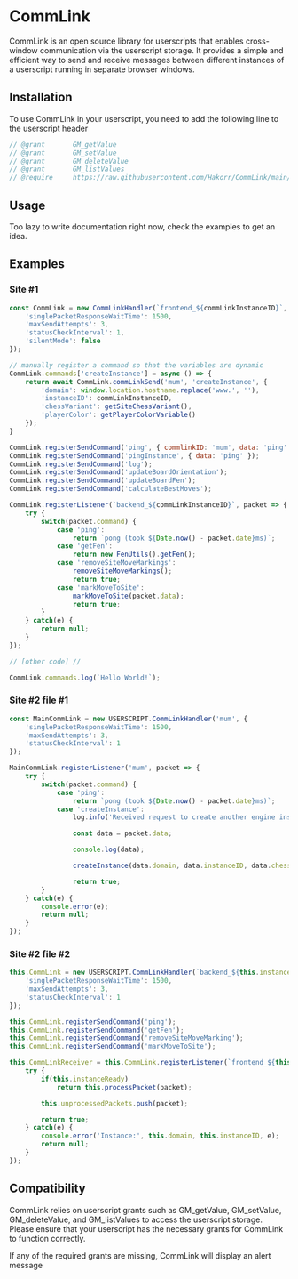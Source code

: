 # CommLink

CommLink is an open source library for userscripts that enables cross-window communication via the userscript storage. It provides a simple and efficient way to send and receive messages between different instances of a userscript running in separate browser windows.

## Installation

To use CommLink in your userscript, you need to add the following line to the userscript header
```js
// @grant       GM_getValue
// @grant       GM_setValue
// @grant       GM_deleteValue
// @grant       GM_listValues
// @require     https://raw.githubusercontent.com/Hakorr/CommLink/main/CommLink.js
```

## Usage

Too lazy to write documentation right now, check the examples to get an idea.

## Examples

### Site #1

```js
const CommLink = new CommLinkHandler(`frontend_${commLinkInstanceID}`, {
    'singlePacketResponseWaitTime': 1500,
    'maxSendAttempts': 3,
    'statusCheckInterval': 1,
    'silentMode': false
});

// manually register a command so that the variables are dynamic
CommLink.commands['createInstance'] = async () => {
    return await CommLink.commLinkSend('mum', 'createInstance', {
        'domain': window.location.hostname.replace('www.', ''),
        'instanceID': commLinkInstanceID,
        'chessVariant': getSiteChessVariant(),
        'playerColor': getPlayerColorVariable()
    });
}

CommLink.registerSendCommand('ping', { commlinkID: 'mum', data: 'ping' });
CommLink.registerSendCommand('pingInstance', { data: 'ping' });
CommLink.registerSendCommand('log');
CommLink.registerSendCommand('updateBoardOrientation');
CommLink.registerSendCommand('updateBoardFen');
CommLink.registerSendCommand('calculateBestMoves');

CommLink.registerListener(`backend_${commLinkInstanceID}`, packet => {
    try {
        switch(packet.command) {
            case 'ping':
                return `pong (took ${Date.now() - packet.date}ms)`;
            case 'getFen':
                return new FenUtils().getFen();
            case 'removeSiteMoveMarkings':
                removeSiteMoveMarkings();
                return true;
            case 'markMoveToSite':
                markMoveToSite(packet.data);
                return true;
        }
    } catch(e) {
        return null;
    }
});

// [other code] //

CommLink.commands.log(`Hello World!`);
```

### Site #2 file #1

```js
const MainCommLink = new USERSCRIPT.CommLinkHandler('mum', {
    'singlePacketResponseWaitTime': 1500,
    'maxSendAttempts': 3,
    'statusCheckInterval': 1
});

MainCommLink.registerListener('mum', packet => {
    try {
        switch(packet.command) {
            case 'ping':
                return `pong (took ${Date.now() - packet.date}ms)`;
            case 'createInstance':
                log.info('Received request to create another engine instance!');

                const data = packet.data;

                console.log(data);

                createInstance(data.domain, data.instanceID, data.chessVariant, data.playerColor);

                return true;
        }
    } catch(e) {
        console.error(e);
        return null;
    }
});
```

### Site #2 file #2

```js
this.CommLink = new USERSCRIPT.CommLinkHandler(`backend_${this.instanceID}`, {
    'singlePacketResponseWaitTime': 1500,
    'maxSendAttempts': 3,
    'statusCheckInterval': 1
});

this.CommLink.registerSendCommand('ping');
this.CommLink.registerSendCommand('getFen');
this.CommLink.registerSendCommand('removeSiteMoveMarking');
this.CommLink.registerSendCommand('markMoveToSite');

this.CommLinkReceiver = this.CommLink.registerListener(`frontend_${this.instanceID}`, packet => {
    try {
        if(this.instanceReady)
            return this.processPacket(packet);

        this.unprocessedPackets.push(packet);

        return true;
    } catch(e) {
        console.error('Instance:', this.domain, this.instanceID, e);
        return null;
    }
});
```

## Compatibility

CommLink relies on userscript grants such as GM_getValue, GM_setValue, GM_deleteValue, and GM_listValues to access the userscript storage. Please ensure that your userscript has the necessary grants for CommLink to function correctly.

If any of the required grants are missing, CommLink will display an alert message
